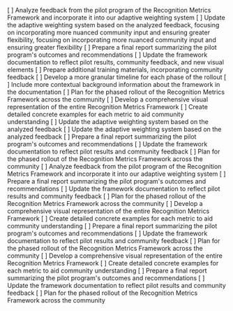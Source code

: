[ ] Analyze feedback from the pilot program of the Recognition Metrics Framework and incorporate it into our adaptive weighting system
[ ] Update the adaptive weighting system based on the analyzed feedback, focusing on incorporating more nuanced community input and ensuring greater flexibility, focusing on incorporating more nuanced community input and ensuring greater flexibility
[ ] Prepare a final report summarizing the pilot program's outcomes and recommendations
[ ] Update the framework documentation to reflect pilot results, community feedback, and new visual elements
[ ] Prepare additional training materials, incorporating community feedback
[ ] Develop a more granular timeline for each phase of the rollout
[ ] Include more contextual background information about the framework in the documentation
[ ] Plan for the phased rollout of the Recognition Metrics Framework across the community
[ ] Develop a comprehensive visual representation of the entire Recognition Metrics Framework
[ ] Create detailed concrete examples for each metric to aid community understanding
[ ] Update the adaptive weighting system based on the analyzed feedback
[ ] Update the adaptive weighting system based on the analyzed feedback
[ ] Prepare a final report summarizing the pilot program's outcomes and recommendations
[ ] Update the framework documentation to reflect pilot results and community feedback
[ ] Plan for the phased rollout of the Recognition Metrics Framework across the community
[ ] Analyze feedback from the pilot program of the Recognition Metrics Framework and incorporate it into our adaptive weighting system
[ ] Prepare a final report summarizing the pilot program's outcomes and recommendations
[ ] Update the framework documentation to reflect pilot results and community feedback
[ ] Plan for the phased rollout of the Recognition Metrics Framework across the community
[ ] Develop a comprehensive visual representation of the entire Recognition Metrics Framework
[ ] Create detailed concrete examples for each metric to aid community understanding
[ ] Prepare a final report summarizing the pilot program's outcomes and recommendations
[ ] Update the framework documentation to reflect pilot results and community feedback
[ ] Plan for the phased rollout of the Recognition Metrics Framework across the community
[ ] Develop a comprehensive visual representation of the entire Recognition Metrics Framework
[ ] Create detailed concrete examples for each metric to aid community understanding
[ ] Prepare a final report summarizing the pilot program's outcomes and recommendations
[ ] Update the framework documentation to reflect pilot results and community feedback
[ ] Plan for the phased rollout of the Recognition Metrics Framework across the community